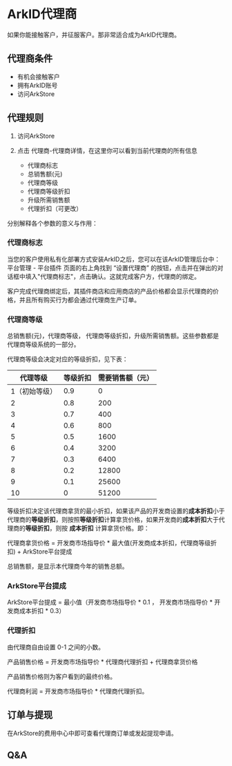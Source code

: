 # ArkID代理商

如果你能接触客户，并征服客户。那非常适合成为ArkID代理商。

## 代理商条件

* 有机会接触客户
* 拥有ArkID账号
* 访问ArkStore

## 代理规则

1. 访问ArkStore
2. 点击 代理商-代理商详情，在这里你可以看到当前代理商的所有信息

    * 代理商标志
    * 总销售额(元)
    * 代理商等级
    * 代理商等级折扣
    * 升级所需销售额
    * 代理折扣（可更改）

分别解释各个参数的意义与作用：

### 代理商标志

当您的客户使用私有化部署方式安装ArkID之后，您可以在该ArkID管理后台中：平台管理 - 平台插件 页面的右上角找到 “设置代理商” 的按钮，点击并在弹出的对话框中填入"代理商标志"，点击确认。这就完成客户方，代理商的绑定。

客户完成代理商绑定后，其插件商店和应用商店的产品价格都会显示代理商的价格，并且所有购买行为都会通过代理商生产订单。

### 代理商等级

总销售额(元)，代理商等级， 代理商等级折扣，升级所需销售额。这些参数都是代理商等级系统的一部分。


代理商等级会决定对应的等级折扣，见下表：

| 代理等级 | 等级折扣 | 需要销售额（元） |
|--------|---------|----------|
| 1（初始等级）| 0.9 |  0       |
| 2 | 0.8 | 200 |
| 3 | 0.7 | 400 |
| 4 | 0.6 | 800 |
| 5 | 0.5 | 1600 |
| 6 | 0.4 | 3200 |
| 7 | 0.3 | 6400 |
| 8 | 0.2 | 12800 |
| 9 | 0.1 | 25600 |
| 10 | 0 | 51200 |

等级折扣决定该代理商拿货的最小折扣，如果该产品的开发商设置的**成本折扣**小于代理商的**等级折扣**，则按照**等级折扣**计算拿货价格，如果开发商的**成本折扣**大于代理商的**等级折扣**，则按 **成本折扣** 计算拿货价格。即：

代理商拿货价格 = 开发商市场指导价 * 最大值(开发商成本折扣，代理商等级折扣) + ArkStore平台提成

总销售额，是显示本代理商今年的销售总额。

### ArkStore平台提成

ArkStore平台提成 = 最小值（开发商市场指导价 * 0.1 ， 开发商市场指导价 * 开发商成本折扣 * 0.3）

### 代理折扣

由代理商自由设置 0-1 之间的小数。

产品销售价格 = 开发商市场指导价 * 代理商代理折扣 + 代理商拿货价格

产品销售价格则为客户看到的最终价格。

代理商利润 = 开发商市场指导价 * 代理商代理折扣。

## 订单与提现

在ArkStore的费用中心中即可查看代理商订单或发起提现申请。

## Q&A
